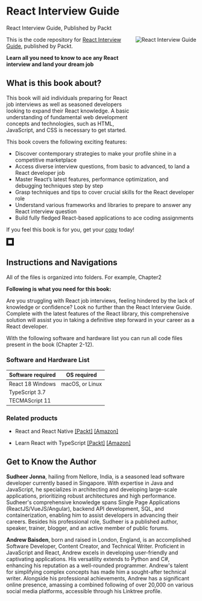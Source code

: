 # React Interview Guide
React Interview Guide, Published by Packt

<a href="https://www.packtpub.com/product/react-interview-guide/9781803241517"><img src="https://static.packt-cdn.com/products/9781803241517/cover/smaller" alt="React Interview Guide" height="256px" align="right"></a>

This is the code repository for [React Interview Guide](https://www.packtpub.com/product/react-interview-guide/9781803241517), published by Packt.

**Learn all you need to know to ace any React interview and land your dream job**

## What is this book about?

This book will aid individuals preparing for React job interviews as well as seasoned developers looking to expand their React knowledge. A basic understanding of fundamental web development concepts and technologies, such as HTML, JavaScript, and CSS is necessary to get started.

This book covers the following exciting features:

* Discover contemporary strategies to make your profile shine in a competitive marketplace
* Access diverse interview questions, from basic to advanced, to land a React developer job
* Master React’s latest features, performance optimization, and debugging techniques step by step
* Grasp techniques and tips to cover crucial skills for the React developer role
* Understand various frameworks and libraries to prepare to answer any React interview question
* Build fully fledged React-based applications to ace coding assignments
  
If you feel this book is for you, get your [copy](https://www.amazon.com/React-Interview-Guide-Learn-interview/dp/1803241519) today!

<a href="https://www.packtpub.com/?utm_source=github&utm_medium=banner&utm_campaign=GitHubBanner"><img src="https://raw.githubusercontent.com/PacktPublishing/GitHub/master/GitHub.png" 
alt="https://www.packtpub.com/" border="5" /></a>

## Instructions and Navigations
All of the files is organized into folders. For example, Chapter2


**Following is what you need for this book:**

Are you struggling with React job interviews, feeling hindered by the lack of knowledge or confidence? Look no further than the React Interview Guide. Complete with the latest features of the React library, this comprehensive solution will assist you in taking a definitive step forward in your career as a React developer.


With the following software and hardware list you can run all code files present in the book (Chapter 2-12).

### Software and Hardware List
| Software required                    | OS required                         |
| ------------------------------------ | ----------------------------------- |
| React 18 Windows             | macOS, or Linux         |
| TypeScript 3.7 |                          |
| TECMAScript 11 |                          |


### Related products <Other books you may enjoy>
* React and React Native  [[Packt]](https://www.packtpub.com/product/react-and-react-native-fourth-edition/9781803231280) [[Amazon]](https://www.amazon.com/React-Native-cross-platform-JavaScript-applications/dp/1803231289)

* Learn React with TypeScript [[Packt]](https://www.packtpub.com/product/unreal-engine-5-character-creation-animation-and-cinematics/9781801812443) [[Amazon]](https://www.amazon.com/Learn-React-TypeScript-Beginners-development/dp/1789610257/ref=tmm_pap_swatch_0?_encoding=UTF8&qid=&sr=)

## Get to Know the Author
**Sudheer Jonna**, hailing from Nellore, India, is a seasoned lead software developer currently based in Singapore. With expertise in Java and JavaScript, he specializes in architecting and developing large-scale applications, prioritizing robust architectures and high performance. Sudheer's comprehensive knowledge spans Single Page Applications (ReactJS/VueJS/Angular), backend API development, SQL, and containerization, enabling him to assist developers in advancing their careers. Besides his professional role, Sudheer is a published author, speaker, trainer, blogger, and an active member of public forums.

**Andrew Baisden**, born and raised in London, England, is an accomplished Software Developer, Content Creator, and Technical Writer. Proficient in JavaScript and React, Andrew excels in developing user-friendly and captivating applications. His versatility extends to Python and C#, enhancing his reputation as a well-rounded programmer. Andrew's talent for simplifying complex concepts has made him a sought-after technical writer. Alongside his professional achievements, Andrew has a significant online presence, amassing a combined following of over 20,000 on various social media platforms, accessible through his Linktree profile.
  
